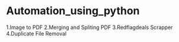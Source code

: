 # Automation_using_python
1.Image to PDF
2.Merging and Spliting PDF
3.Redflagdeals Scrapper
4.Duplicate File Removal
